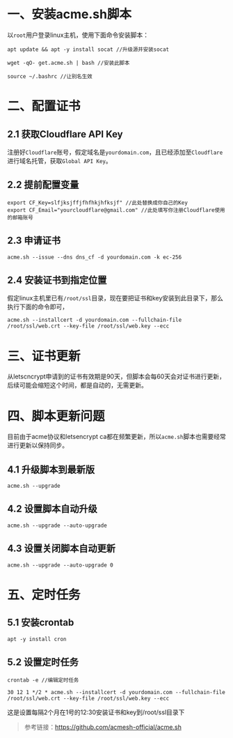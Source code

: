 # 一、安装acme.sh脚本
以`root`用户登录linux主机，使用下面命令安装脚本：
    
    apt update && apt -y install socat //升级源并安装socat
    
    wget -qO- get.acme.sh | bash //安装此脚本
    
    source ~/.bashrc //让别名生效
    
# 二、配置证书
## 2.1 获取Cloudflare API Key
注册好`Cloudflare`账号，假定域名是`yourdomain.com`，且已经添加至`Cloudflare`进行域名托管，获取`Global API Key`。
## 2.2 提前配置变量
    
    export CF_Key=slfjksjffjfhfhkjhfksjf" //此处替换成你自己的Key
    export CF_Email="yourcloudflare@gmail.com" //此处填写你注册Cloudflare使用的邮箱账号
    
## 2.3 申请证书
    
    acme.sh --issue --dns dns_cf -d yourdomain.com -k ec-256
    
## 2.4 安装证书到指定位置
假定linux主机里已有`/root/ssl`目录，现在要把证书和key安装到此目录下，那么执行下面的命令即可，
    
    acme.sh --installcert -d yourdomain.com --fullchain-file /root/ssl/web.crt --key-file /root/ssl/web.key --ecc
    
# 三、证书更新
从letscncrypt申请到的证书有效期是90天，但脚本会每60天会对证书进行更新，后续可能会缩短这个时间，都是自动的，无需更新。
# 四、脚本更新问题
目前由于acme协议和letsencrypt ca都在频繁更新，所以`acme.sh`脚本也需要经常进行更新以保持同步。
## 4.1 升级脚本到最新版
    
    acme.sh --upgrade
    
 ## 4.2 设置脚本自动升级
    
    acme.sh --upgrade --auto-upgrade
    
## 4.3 设置关闭脚本自动更新
    
    acme.sh --upgrade --auto-upgrade 0
    
# 五、定时任务
## 5.1 安装crontab
    
    apt -y install cron
    
## 5.2 设置定时任务
    
    crontab -e //编辑定时任务
    
    30 12 1 */2 * acme.sh --installcert -d yourdomain.com --fullchain-file /root/ssl/web.crt --key-file /root/ssl/web.key --ecc
    
这是设置每隔2个月在1号的12:30安装证书和key到/root/ssl目录下
  
>参考链接：https://github.com/acmesh-official/acme.sh
